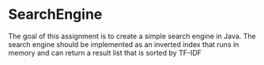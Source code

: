 # SearchEngine
The goal of this assignment is to create a simple search engine in Java. The search engine should be implemented
as an inverted index that runs in memory and can return a result
list that is sorted by TF-IDF

